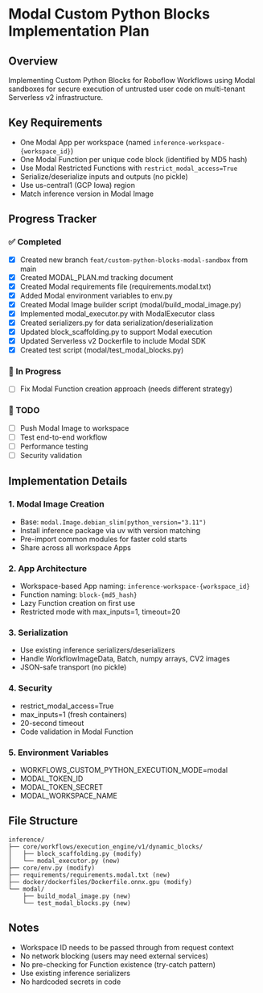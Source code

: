 # Modal Custom Python Blocks Implementation Plan

## Overview
Implementing Custom Python Blocks for Roboflow Workflows using Modal sandboxes for secure execution of untrusted user code on multi-tenant Serverless v2 infrastructure.

## Key Requirements
- One Modal App per workspace (named `inference-workspace-{workspace_id}`)
- One Modal Function per unique code block (identified by MD5 hash)
- Use Modal Restricted Functions with `restrict_modal_access=True`
- Serialize/deserialize inputs and outputs (no pickle)
- Use us-central1 (GCP Iowa) region
- Match inference version in Modal Image

## Progress Tracker

### ✅ Completed
- [x] Created new branch `feat/custom-python-blocks-modal-sandbox` from main
- [x] Created MODAL_PLAN.md tracking document
- [x] Created Modal requirements file (requirements.modal.txt)
- [x] Added Modal environment variables to env.py
- [x] Created Modal Image builder script (modal/build_modal_image.py)
- [x] Implemented modal_executor.py with ModalExecutor class
- [x] Created serializers.py for data serialization/deserialization
- [x] Updated block_scaffolding.py to support Modal execution
- [x] Updated Serverless v2 Dockerfile to include Modal SDK
- [x] Created test script (modal/test_modal_blocks.py)

### 🚧 In Progress
- [ ] Fix Modal Function creation approach (needs different strategy)

### 📝 TODO
- [ ] Push Modal Image to workspace
- [ ] Test end-to-end workflow
- [ ] Performance testing
- [ ] Security validation

## Implementation Details

### 1. Modal Image Creation
- Base: `modal.Image.debian_slim(python_version="3.11")`
- Install inference package via uv with version matching
- Pre-import common modules for faster cold starts
- Share across all workspace Apps

### 2. App Architecture
- Workspace-based App naming: `inference-workspace-{workspace_id}`
- Function naming: `block-{md5_hash}`
- Lazy Function creation on first use
- Restricted mode with max_inputs=1, timeout=20

### 3. Serialization
- Use existing inference serializers/deserializers
- Handle WorkflowImageData, Batch, numpy arrays, CV2 images
- JSON-safe transport (no pickle)

### 4. Security
- restrict_modal_access=True
- max_inputs=1 (fresh containers)
- 20-second timeout
- Code validation in Modal Function

### 5. Environment Variables
- WORKFLOWS_CUSTOM_PYTHON_EXECUTION_MODE=modal
- MODAL_TOKEN_ID
- MODAL_TOKEN_SECRET
- MODAL_WORKSPACE_NAME

## File Structure
```
inference/
├── core/workflows/execution_engine/v1/dynamic_blocks/
│   ├── block_scaffolding.py (modify)
│   └── modal_executor.py (new)
├── core/env.py (modify)
├── requirements/requirements.modal.txt (new)
├── docker/dockerfiles/Dockerfile.onnx.gpu (modify)
└── modal/
    ├── build_modal_image.py (new)
    └── test_modal_blocks.py (new)
```

## Notes
- Workspace ID needs to be passed through from request context
- No network blocking (users may need external services)
- No pre-checking for Function existence (try-catch pattern)
- Use existing inference serializers
- No hardcoded secrets in code
